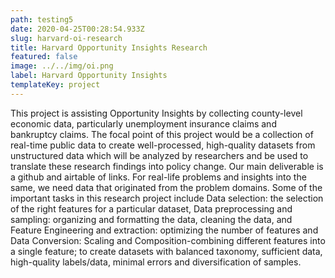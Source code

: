 ```yaml
---
path: testing5
date: 2020-04-25T00:28:54.933Z
slug: harvard-oi-research
title: Harvard Opportunity Insights Research
featured: false
image: ../../img/oi.png
label: Harvard Opportunity Insights
templateKey: project
---
```

This project is assisting Opportunity Insights by collecting county-level economic data, particularly unemployment insurance claims and bankruptcy claims. The focal point of this project would be a collection of real-time public data to create well-processed, high-quality datasets from unstructured data which will be analyzed by researchers and be used to translate these research findings into policy change. Our main deliverable is a github and airtable of links. For real-life problems and insights into the same, we need data that originated from the problem domains. Some of the important tasks in this research project include Data selection: the selection of the right features for a particular dataset, Data preprocessing and sampling: organizing and formatting the data, cleaning the data, and Feature Engineering and extraction: optimizing the number of features and Data Conversion: Scaling and Composition-combining different features into a single feature; to create datasets with balanced taxonomy, sufficient data, high-quality labels/data, minimal errors and diversification of samples.
